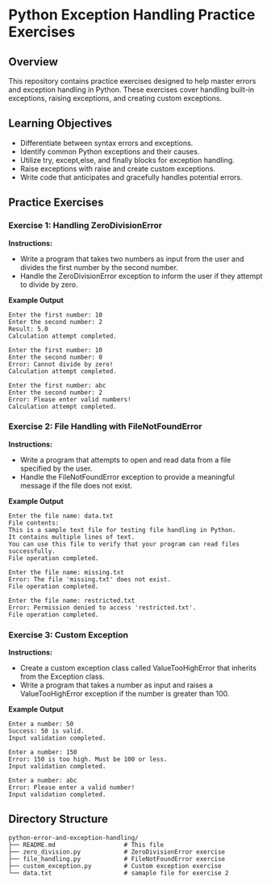 # Python Exception Handling Practice Exercises

## Overview

This repository contains practice exercises designed to help master errors and exception handling in Python. These exercises cover handling built-in exceptions, raising exceptions, and creating custom exceptions.

## Learning Objectives
- Differentiate between syntax errors and exceptions.
- Identify common Python exceptions and their causes.
- Utilize try, except,else, and finally blocks for exception handling.
- Raise exceptions with raise and create custom exceptions.
- Write code that anticipates and gracefully handles potential errors.


## Practice Exercises
### Exercise 1: Handling ZeroDivisionError

**Instructions:**

- Write a program that takes two numbers as input from the user and divides the first number by the second number.
- Handle the ZeroDivisionError exception to inform the user if they attempt to divide by zero.

**Example Output**
```
Enter the first number: 10
Enter the second number: 2
Result: 5.0
Calculation attempt completed.

Enter the first number: 10
Enter the second number: 0
Error: Cannot divide by zero!
Calculation attempt completed.

Enter the first number: abc
Enter the second number: 2
Error: Please enter valid numbers!
Calculation attempt completed.
```

### Exercise 2: File Handling with FileNotFoundError

**Instructions:**

- Write a program that attempts to open and read data from a file specified by the user.
- Handle the FileNotFoundError exception to provide a meaningful message if the file does not exist.

**Example Output**
```
Enter the file name: data.txt
File contents:
This is a sample text file for testing file handling in Python.
It contains multiple lines of text.
You can use this file to verify that your program can read files successfully.
File operation completed.

Enter the file name: missing.txt
Error: The file 'missing.txt' does not exist.
File operation completed.

Enter the file name: restricted.txt
Error: Permission denied to access 'restricted.txt'.
File operation completed.
```

### Exercise 3: Custom Exception

**Instructions:**

- Create a custom exception class called ValueTooHighError that inherits from the Exception class.
- Write a program that takes a number as input and raises a ValueTooHighError exception if the number is greater than 100.

**Example Output**
```
Enter a number: 50
Success: 50 is valid.
Input validation completed.

Enter a number: 150
Error: 150 is too high. Must be 100 or less.
Input validation completed.

Enter a number: abc
Error: Please enter a valid number!
Input validation completed.
```

## Directory Structure
```
python-error-and-exception-handling/
├── README.md                   # This file
├── zero_division.py            # ZeroDivisionError exercise
├── file_handling.py            # FileNotFoundError exercise
├── custom_exception.py         # Custom exception exercise
└── data.txt                    # samaple file for exercise 2
```

